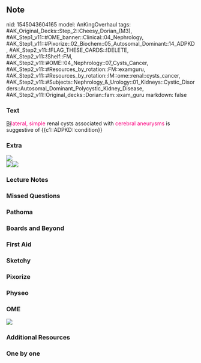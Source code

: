 ## Note
nid: 1545043604165
model: AnKingOverhaul
tags: #AK_Original_Decks::Step_2::Cheesy_Dorian_(M3), #AK_Step1_v11::#OME_banner::Clinical::04_Nephrology, #AK_Step1_v11::#Pixorize::02_Biochem::05_Autosomal_Dominant::14_ADPKD, #AK_Step2_v11::!FLAG_THESE_CARDS::!DELETE, #AK_Step2_v11::!Shelf::FM, #AK_Step2_v11::#OME::04_Nephrology::07_Cysts_Cancer, #AK_Step2_v11::#Resources_by_rotation::FM::examguru, #AK_Step2_v11::#Resources_by_rotation::IM::ome::renal::cysts_cancer, #AK_Step2_v11::#Subjects::Nephrology_&_Urology::01_Kidneys::Cystic_Disorders::Autosomal_Dominant_Polycystic_Kidney_Disease, #AK_Step2_v11::Original_decks::Dorian::fam::exam_guru
markdown: false

### Text
<u>Bi</u><font color="#FC0280">lateral,</font> <font color=
"#FC0280">simple</font> renal cysts associated with <font color=
"#FC0280">cerebral aneurysms</font> is suggestive of
{{c1::ADPKD::condition}}

### Extra
<div><img src="paste-11559616714375169.jpg"></div>
<div><img src="paste-3648652027363329.jpg"><img src=
"paste-440848328163329.jpg"></div>

### Lecture Notes


### Missed Questions


### Pathoma


### Boards and Beyond


### First Aid


### Sketchy


### Pixorize


### Physeo


### OME
<div class="ome-widget">
  <a href=
  "https://onlinemeded.org/spa/nephrology?ref=anki"><img src=
  "_OME_AnkiFlashcards_Topic_3.png"></a>
</div>

### Additional Resources


### One by one

